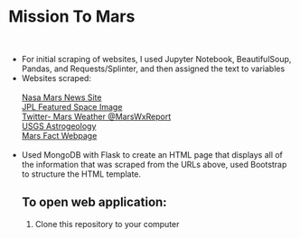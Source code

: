 # Mission To Mars
<br>
<ul>
  <li> For initial scraping of websites, I used Jupyter Notebook, BeautifulSoup, Pandas, and Requests/Splinter, and then assigned the text to variables </li>
  <li> Websites scraped:</li> <br>
    <a href="https://mars.nasa.gov/news/" target="blank"> Nasa Mars News Site</a> <br>
    <a href="https://www.jpl.nasa.gov/spaceimages/?search=&category=Mars" target="blank">JPL Featured Space Image </a><br>
    <a href="https://twitter.com/marswxreport?lang=en" target="blank">Twitter- Mars Weather @MarsWxReport</a> <br>
    <a href="https://astrogeology.usgs.gov/search/results?q=hemisphere+enhanced&k1=target&v1=Mars" target="blank">USGS Astrogeology</a><br>
    <a href="https://space-facts.com/mars/" target="blank"> Mars Fact Webpage </a><br><br>
  <li>Used MongoDB with Flask to create an HTML page that displays all of the information that was scraped from the URLs above, used Bootstrap to structure the HTML template.



<h2><b>To open web application:</b></h2>
<ol type = “1”>
  <li>Clone this repository to your computer
